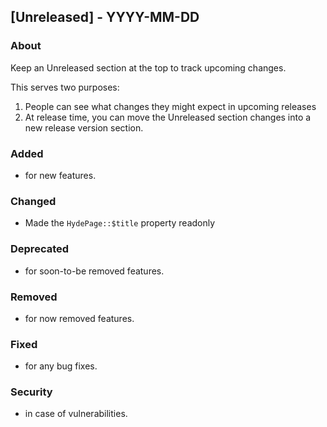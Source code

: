 ## [Unreleased] - YYYY-MM-DD

### About

Keep an Unreleased section at the top to track upcoming changes.

This serves two purposes:

1. People can see what changes they might expect in upcoming releases
2. At release time, you can move the Unreleased section changes into a new release version section.

### Added
- for new features.

### Changed
- Made the `HydePage::$title` property readonly

### Deprecated
- for soon-to-be removed features.

### Removed
- for now removed features.

### Fixed
- for any bug fixes.

### Security
- in case of vulnerabilities.
